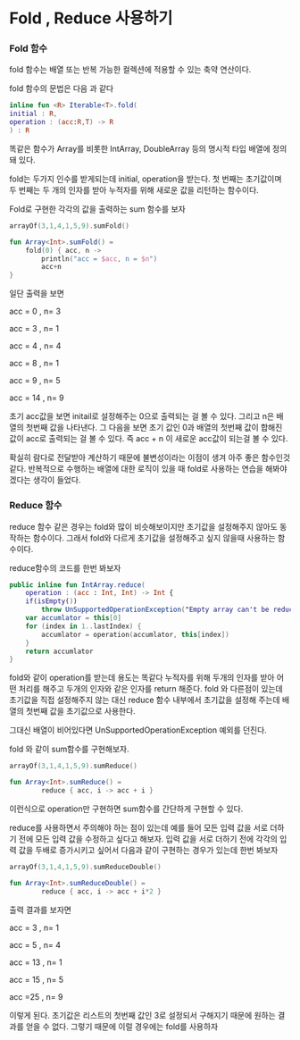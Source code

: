 # Fold , Reduce 사용하기

### Fold 함수

fold 함수는 배열 또는 반복 가능한 컬렉션에 적용할 수 있는 축약 연산이다.

fold 함수의 문법은 다음 과 같다

```kotlin
inline fun <R> Iterable<T>.fold(
initial : R,
operation : (acc:R,T) -> R
) : R
```

똑같은 함수가 Array를 비롯한 IntArray, DoubleArray 등의 명시적 타입 배열에 정의돼 있다.

fold는 두가지 인수를 받게되는데 initial, operation을 받는다. 첫 번째는 초기값이며 두 번째는 두 개의 인자를 받아 누적자를 위해 새로운 값을 리턴하는 함수이다.

Fold로 구현한 각각의 값을 출력하는 sum 함수를 보자

```kotlin
arrayOf(3,1,4,1,5,9).sumFold()

fun Array<Int>.sumFold() =
	fold(0) { acc, n ->
		println("acc = $acc, n = $n")
		acc+n
} 
```

일단 출력을 보면

acc = 0 , n= 3

acc = 3 , n= 1

acc = 4 , n= 4

acc = 8 , n= 1

acc = 9 , n= 5

acc = 14 , n= 9

초기 acc값을 보면 initail로 설정해주는 0으로 출력되는 걸 볼 수 있다. 그리고 n은 배열의 첫번째 값을 나타낸다. 그 다음을 보면 초기 값인 0과 배열의 첫번째 값이 합해진 값이 acc로 출력되는 걸 볼 수 있다. 즉 acc + n 이 새로운 acc값이 되는걸 볼 수 있다.

확실히 람다로 전달받아 계산하기 때문에 불변성이라는 이점이 생겨 아주 좋은 함수인것 같다. 반복적으로 수행하는 배열에 대한 로직이 있을 때 fold로 사용하는 연습을 해봐야겠다는 생각이 들었다. 

### Reduce 함수

reduce 함수 같은 경우는 fold와 많이 비슷해보이지만 초기값을 설정해주지 않아도 동작하는 함수이다. 그래서 fold와 다르게 초기값을 설정해주고 싶지 않을때 사용하는 함수이다.

reduce함수의 코드를 한번 봐보자

```kotlin
public inline fun IntArray.reduce(
	operation : (acc : Int, Int) -> Int {
	if(isEmpty())
		throw UnSupportedOperationException("Empty array can't be reduced.")
	var accumlator = this[0]
	for (index in 1..lastIndex) {
		accumlator = operation(accumlator, this[index])
	}
	return accumlator
}
```

fold와 같이 operation를 받는데 용도는 똑같다 누적자를 위해 두개의 인자를 받아 어떤 처리를 해주고 두개의 인자와 같은 인자를 return 해준다. fold 와 다른점이 있는데 초기값을 직접 설정해주지 않는 대신 reduce 함수 내부에서 초기값을 설정해 주는데 배열의 첫번째 값을 초기값으로 사용한다. 

그대신 배열이 비어있다면 UnSupportedOperationException 예외를 던진다.

fold 와 같이 sum함수를 구현해보자.

```kotlin
arrayOf(3,1,4,1,5,9).sumReduce()

fun Array<Int>.sumReduce() = 
		reduce { acc, i -> acc + i }
```

이런식으로 operation만 구현하면 sum함수를 간단하게 구현할 수 있다.

reduce를 사용하면서 주의해야 하는 점이 있는데 예를 들어 모든 입력 값을 서로 더하기 전에 모든 입력 값을 수정하고 싶다고 해보자. 입력 값을 서로 더하기 전에 각각의 입력 값을 두배로 증가시키고 싶어서 다음과 같이 구현하는 경우가 있는데 한번 봐보자

```kotlin
arrayOf(3,1,4,1,5,9).sumReduceDouble()

fun Array<Int>.sumReduceDouble() = 
		reduce { acc, i -> acc + i*2 }
```

출력 결과를 보자면

acc = 3 , n= 1

acc = 5 , n= 4

acc = 13 , n= 1

acc = 15 , n= 5

acc =25 , n= 9

이렇게 된다. 초기값은 리스트의 첫번째 값인 3로 설정되서 구해지기 때문에 원하는 결과를 얻을 수 없다. 그렇기 때문에 이럴 경우에는 fold를 사용하자